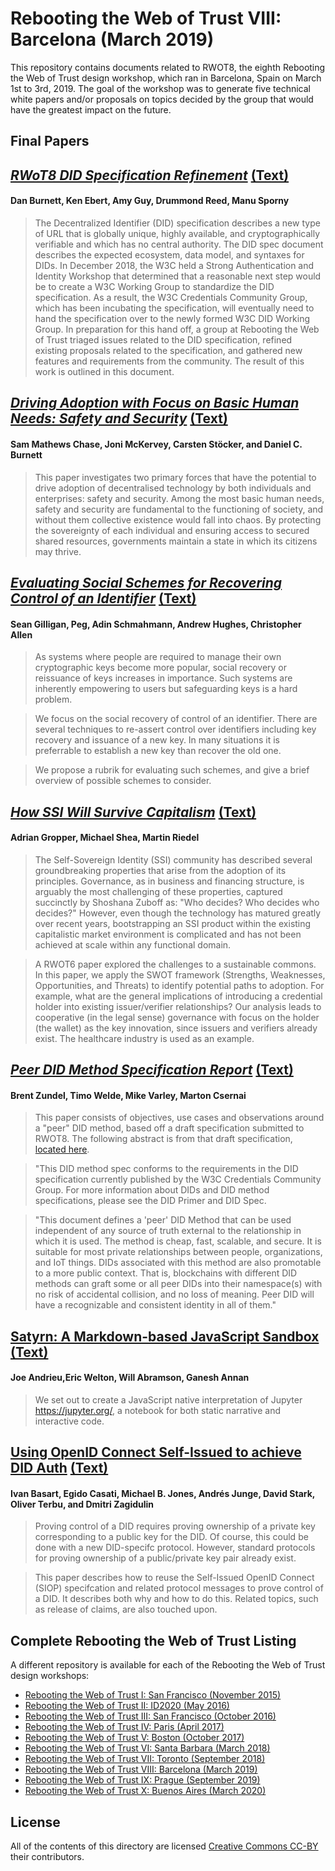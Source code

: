 # Rebooting the Web of Trust VIII: Barcelona (March 2019)

This repository contains documents related to RWOT8, the eighth
Rebooting the Web of Trust design workshop, which ran in
Barcelona, Spain on March 1st to 3rd, 2019. The goal of the workshop
was to generate five technical white papers and/or proposals on topics
decided by the group that would have the greatest impact on the
future.

## Final Papers

## [*RWoT8 DID Specification Refinement*](https://github.com/WebOfTrustInfo/rwot8-barcelona/blob/master/final-documents/did-spec-refinement.pdf) [(Text)](https://github.com/WebOfTrustInfo/rwot8-barcelona/blob/master/final-documents/did-spec-refinement.md)
#### Dan Burnett, Ken Ebert, Amy Guy, Drummond Reed, Manu Sporny

> The Decentralized Identifier (DID) specification describes a new type of URL that is globally unique, highly available, and cryptographically verifiable and which has no central authority. The DID spec document describes the expected ecosystem, data model, and syntaxes for DIDs. In December 2018, the W3C held a Strong Authentication and Identity Workshop that determined that a reasonable next step would be to create a W3C Working Group to standardize the DID specification. As a result, the W3C Credentials Community Group, which has been incubating the specification, will eventually need to hand the specification over to the newly formed W3C DID Working Group. In preparation for this hand off, a group at Rebooting the Web of Trust triaged issues related to the DID specification, refined existing proposals related to the specification, and gathered new features and requirements from the community. The result of this work is outlined in this document.

## [*Driving Adoption with Focus on Basic Human Needs: Safety and Security*](https://github.com/WebOfTrustInfo/rwot8-barcelona/blob/master/final-documents/driving-adoption-needs.pdf) [(Text)](https://github.com/WebOfTrustInfo/rwot8-barcelona/blob/master/final-documents/driving-adoption-needs.md)
#### Sam Mathews Chase, Joni McKervey, Carsten Stöcker, and Daniel C. Burnett

> This paper investigates two primary forces that have the potential to drive adoption of decentralised technology by both individuals and enterprises: safety and security. Among the most basic human needs, safety and security are fundamental to the functioning of society, and without them collective existence would fall into chaos. By protecting the sovereignty of each individual and ensuring access to secured shared resources, governments maintain a state in which its citizens may thrive.

## [*Evaluating Social Schemes for Recovering Control of an Identifier*](https://nbviewer.jupyter.org/github/WebOfTrustInfo/rwot8-barcelona/blob/master/final-documents/evaluating-social-recovery.pdf) [(Text)](https://github.com/WebOfTrustInfo/rwot8-barcelona/blob/master/final-documents/evaluating-social-recovery.md)
#### Sean Gilligan, Peg, Adin Schmahmann, Andrew Hughes, Christopher Allen

> As systems where people are required to manage their own cryptographic keys become more popular, social recovery or reissuance of keys increases in importance. Such systems are inherently empowering to users but safeguarding keys is a hard problem.

> We focus on the social recovery of control of an identifier. There are several techniques to re-assert control over identifiers including key recovery and issuance of a new key. In many situations it is preferrable to establish a new key than recover the old one.

> We propose a rubrik for evaluating such schemes, and give a brief overview of possible schemes to consider.

## [*How SSI Will Survive Capitalism*](https://github.com/WebOfTrustInfo/rwot8-barcelona/blob/master/final-documents/how-ssi-will-survive-capitalism.pdf) [(Text)](https://github.com/WebOfTrustInfo/rwot8-barcelona/blob/master/final-documents/how-ssi-will-survive-capitalism.md)
#### Adrian Gropper, Michael Shea, Martin Riedel

> The Self-Sovereign Identity (SSI) community has described several groundbreaking properties that arise from the adoption of its principles. Governance, as in business and financing structure, is arguably the most challenging of these properties, captured succinctly by Shoshana Zuboff as: "Who decides? Who decides who decides?" However, even though the technology has matured greatly over recent years, bootstrapping an SSI product within the existing capitalistic market environment is complicated and has not been achieved at scale within any functional domain.

> A RWOT6 paper explored the challenges to a sustainable commons. In this paper, we apply the SWOT framework (Strengths, Weaknesses, Opportunities, and Threats) to identify potential paths to adoption. For example, what are the general implications of introducing a credential holder into existing issuer/verifier relationships? Our analysis leads to cooperative (in the legal sense) governance with focus on the holder (the wallet) as the key innovation, since issuers and verifiers already exist. The healthcare industry is used as an example.

## [*Peer DID Method Specification Report*](https://github.com/WebOfTrustInfo/rwot8-barcelona/blob/master/final-documents/peer-DID-method-spec-report.pdf) [(Text)](https://github.com/WebOfTrustInfo/rwot8-barcelona/blob/master/final-documents/peer-DID-method-spec-report.md)
#### Brent Zundel, Timo Welde, Mike Varley, Marton Csernai

> This paper consists of objectives, use cases and observations around a "peer" DID method, based off a draft specification submitted to RWOT8. The following abstract is from that draft specification, [located here](https://dhh1128.github.io/peer-did-method-spec/index.html).

> "This DID method spec conforms to the requirements in the DID specification currently published by the W3C Credentials Community Group. For more information about DIDs and DID method specifications, please see the DID Primer and DID Spec.

> "This document defines a 'peer' DID Method that can be used independent of any source of truth external to the relationship in which it is used. The method is cheap, fast, scalable, and secure. It is suitable for most private relationships between people, organizations, and IoT things. DIDs associated with this method are also promotable to a more public context. That is, blockchains with different DID methods can graft some or all peer DIDs into their namespace(s) with no risk of accidental collision, and no loss of meaning. Peer DID will have a recognizable and consistent identity in all of them."

## [Satyrn: A Markdown-based JavaScript Sandbox](https://github.com/WebOfTrustInfo/rwot8-barcelona/blob/master/final-documents/satyrn.pdf) [(Text)](https://github.com/WebOfTrustInfo/rwot8-barcelona/blob/master/final-documents/satyrn.md)
#### Joe Andrieu,Eric Welton, Will Abramson, Ganesh Annan

> We set out to create a JavaScript native interpretation of Jupyter https://jupyter.org/, a notebook for both static narrative and interactive code.

## [Using OpenID Connect Self-Issued to achieve DID Auth](https://nbviewer.jupyter.org/github/WebOfTrustInfo/rwot8-barcelona/blob/master/final-documents/did-auth-oidc.pdf) [(Text)](https://github.com/WebOfTrustInfo/rwot8-barcelona/blob/master/final-documents/did-auth-oidc.md)
#### Ivan Basart, Egido Casati, Michael B. Jones, Andrés Junge, David Stark, Oliver Terbu, and Dmitri Zagidulin

> Proving control of a DID requires proving ownership of a private key corresponding to a public key for the DID.
Of course, this could be done with a new DID-specifc protocol. However, standard protocols for proving
ownership of a public/private key pair already exist.

> This paper describes how to reuse the Self-Issued OpenID Connect (SIOP) specifcation and related protocol
messages to prove control of a DID. It describes both why and how to do this. Related topics, such as release of
claims, are also touched upon.

## Complete Rebooting the Web of Trust Listing

A different repository is available for each of the Rebooting the Web of Trust design workshops:

* [Rebooting the Web of Trust I: San Francisco (November 2015)](https://github.com/WebOfTrustInfo/rebooting-the-web-of-trust)
* [Rebooting the Web of Trust II: ID2020 (May 2016)](https://github.com/WebOfTrustInfo/ID2020DesignWorkshop)
* [Rebooting the Web of Trust III: San Francisco (October 2016)](https://github.com/WebOfTrustInfo/rebooting-the-web-of-trust-fall2016)
* [Rebooting the Web of Trust IV: Paris (April 2017)](https://github.com/WebOfTrustInfo/rebooting-the-web-of-trust-spring2017)
* [Rebooting the Web of Trust V: Boston (October 2017)](https://github.com/WebOfTrustInfo/rebooting-the-web-of-trust-fall2017)
* [Rebooting the Web of Trust VI: Santa Barbara (March 2018)](https://github.com/WebOfTrustInfo/rebooting-the-web-of-trust-spring2018)
* [Rebooting the Web of Trust VII: Toronto (September 2018)](https://github.com/WebOfTrustInfo/rwot7-fall2018)
* [Rebooting the Web of Trust VIII: Barcelona (March 2019)](https://github.com/WebOfTrustInfo/rwot8-barcelona)
* [Rebooting the Web of Trust IX: Prague (September 2019)](https://github.com/WebOfTrustInfo/rwot9-prague)
* [Rebooting the Web of Trust X: Buenos Aires (March 2020)](https://github.com/WebOfTrustInfo/rwot10-buenosaires)

## License

All of the contents of this directory are licensed [Creative Commons CC-BY](https://github.com/WebOfTrustInfo/rebooting-the-web-of-trust/blob/master/final-documents/LICENSE-CC-BY-4.0.md) their contributors.
